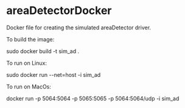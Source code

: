 # areaDetectorDocker

Docker file for creating the simulated areaDetector driver.

To build the image:

sudo docker build -t sim_ad .

To run on Linux:

sudo docker run --net=host -i sim_ad

To run on MacOs:

docker run -p 5064:5064 -p 5065:5065 -p 5064:5064/udp  -i sim_ad
